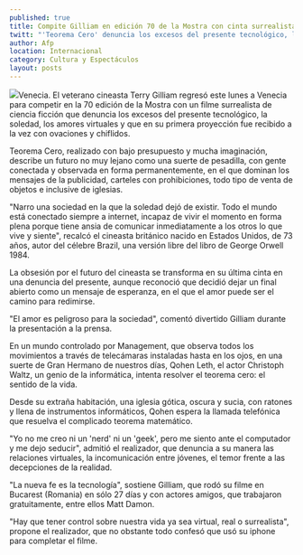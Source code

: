 ```yaml
---
published: true
title: Compite Gilliam en edición 70 de la Mostra con cinta surrealista
twitt: "'Teorema Cero' denuncia los excesos del presente tecnológico, la soledad y los amores virtuales."
author: Afp
location: Internacional
category: Cultura y Espectáculos
layout: posts
---
```


![](http://i.imgur.com/YTLcHtwm.jpg)Venecia. El veterano cineasta Terry Gilliam regresó este lunes a Venecia para competir en la 70 edición de la Mostra con un filme surrealista de ciencia ficción que denuncia los excesos del presente tecnológico, la soledad, los amores virtuales y que en su primera proyección fue recibido a la vez con ovaciones y chiflidos.

Teorema Cero, realizado con bajo presupuesto y mucha imaginación, describe un futuro no muy lejano como una suerte de pesadilla, con gente conectada y observada en forma permanentemente, en el que dominan los mensajes de la publicidad, carteles con prohibiciones, todo tipo de venta de objetos e inclusive de iglesias.

"Narro una sociedad en la que la soledad dejó de existir. Todo el mundo está conectado siempre a internet, incapaz de vivir el momento en forma plena porque tiene ansia de comunicar inmediatamente a los otros lo que vive y siente", recalcó el cineasta británico nacido en Estados Unidos, de 73 años, autor del célebre Brazil, una versión libre del libro de George Orwell 1984.

La obsesión por el futuro del cineasta se transforma en su última cinta en una denuncia del presente, aunque reconoció que decidió dejar un final abierto como un mensaje de esperanza, en el que el amor puede ser el camino para redimirse.

"El amor es peligroso para la sociedad", comentó divertido Gilliam durante la presentación a la prensa.

En un mundo controlado por Management, que observa todos los movimientos a través de telecámaras instaladas hasta en los ojos, en una suerte de Gran Hermano de nuestros días, Qohen Leth, el actor Christoph Waltz, un genio de la informática, intenta resolver el teorema cero: el sentido de la vida.

Desde su extraña habitación, una iglesia gótica, oscura y sucia, con ratones y llena de instrumentos informáticos, Qohen espera la llamada telefónica que resuelva el complicado teorema matemático.

"Yo no me creo ni un 'nerd' ni un 'geek', pero me siento ante el computador y me dejo seducir", admitió el realizador, que denuncia a su manera las relaciones virtuales, la incomunicación entre jóvenes, el temor frente a las decepciones de la realidad.

"La nueva fe es la tecnología", sostiene Gilliam, que rodó su filme en Bucarest (Romania) en sólo 27 días y con actores amigos, que trabajaron gratuitamente, entre ellos Matt Damon.

"Hay que tener control sobre nuestra vida ya sea virtual, real o surrealista", propone el realizador, que no obstante todo confesó que usó su iphone para completar el filme.
